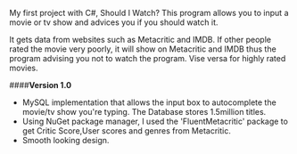 My first project with C#, Should I Watch? This program allows you to input a movie or tv show and advices you if you should watch it. 

It gets data from websites such as Metacritic and IMDB. If other people rated the movie very poorly, it will show on Metacritic and IMDB thus the program advising you not to watch the program. Vise versa for highly rated movies. 

####**Version 1.0** 

- MySQL implementation that allows the input box to autocomplete the movie/tv show you're typing. The Database stores 1.5million titles.
- Using NuGet package manager, I used the 'FluentMetacritic' package to get Critic Score,User scores and genres from Metacritic.
- Smooth looking design.
